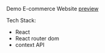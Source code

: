 Demo E-commerce Website <a href="https://shopperecommercesite.netlify.app/" target="_blank">preview</a>

Tech Stack:
- React
- React router dom
- context API
